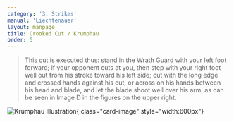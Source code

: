 ```yaml
---
category: '3. Strikes'
manual: 'Liechtenauer'
layout: manpage
title: Crooked Cut / Krumphau
order: 5
---
```


> This cut is executed thus: stand in the Wrath Guard with your left foot forward; if your opponent cuts at you, then step with your right foot well out from his stroke toward his left side; cut with the long edge and crossed hands against his cut, or across on his hands between his head and blade, and let the blade shoot well over his arm, as can be seen in Image D in the figures on the upper right.

![Krumphau Illustration](/manuals/meyer/images/strikes/krumphau-illustration.jpg){:class="card-image" style="width:600px"}